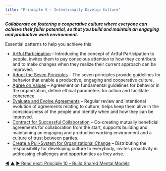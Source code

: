 ```yaml
---
title: "Principle 9 – Intentionally Develop Culture"
---
```




**_Collaborate on fostering a cooperative culture where everyone can achieve their fuller potential, so that you build and maintain an engaging and productive work environment._**

Essential patterns to help you achieve this:

-   [Artful Participation](artful-participation.html) – Introducing the concept of Artful Participation to people, invites them to pay conscious attention to how they contribute and to make changes when they realize their current approach can be improved.
-   [Adopt the Seven Principles](adopt-the-seven-principles.html) – The seven principles provide guidelines for behavior that enable a productive, engaging and cooperative culture.
-   [Agree on Values](agree-on-values.html) – Agreement on fundamental guidelines for behavior in the organization, define ethical parameters for action and facilitate coherence.
-   [Evaluate and Evolve Agreements](evaluate-and-evolve-agreements.html) – Regular review and intentional evolution of agreements relating to culture, helps keep them alive in the consciousness of the people and identify when and how they can be improved.
-   [Contract for Successful Collaboration](contract-for-successful-collaboration.html) – Co-creating mutually beneficial agreements for collaboration from the start, supports building and maintaining an engaging and productive working environment and a culture of trust between parties.
-   [Create a Pull-System for Organizational Change](create-a-pull-system-for-organizational-change.html) – Distributing the responsibility for developing culture to everybody, invites proactivity in addressing challenges and opportunities as they arise.


<div class="bottom-nav">
<a href="invest-in-learning.html" title="Back to: Principle 8 – Invest in Learning">◀</a> <a href="transformation.html" title="Up: Three Principles for Transformation">▲</a> <a href="shared-mental-models.html" title="Read next: Principle 10 – Build Shared Mental Models">▶ Read next: Principle 10 – Build Shared Mental Models</a>
</div>


<script type="text/javascript">
Mousetrap.bind('g n', function() {
    window.location.href = 'shared-mental-models.html';
    return false;
});
</script>

